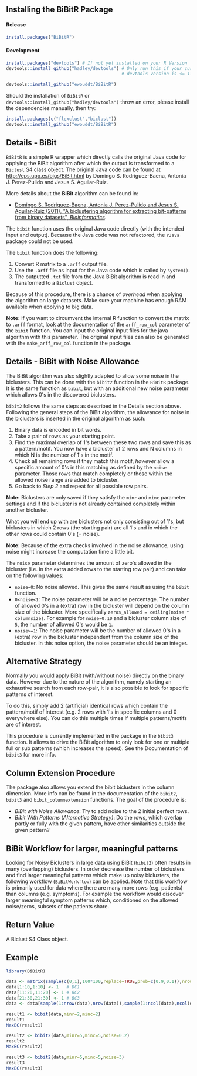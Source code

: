 
<!-- README.md is generated from README.Rmd. Please edit that file -->
Installing the BiBitR Package
-----------------------------

#### Release

``` r
install.packages("BiBitR")
```

#### Development

``` r
install.packages("devtools") # If not yet installed on your R Version
devtools::install_github("hadley/devtools") # Only run this if your currently installed 
                                            # devtools version is <= 1.12 (recursive dependencies bug)

devtools::install_github("ewouddt/BiBitR")
```

Should the installation of `BiBitR` or `devtools::install_github("hadley/devtools")` throw an error, please install the dependencies manually, then try:

``` r
install.packages(c("flexclust","biclust"))
devtools::install_github("ewouddt/BiBitR")
```

Details - BiBit
---------------

`BiBitR` is a simple R wrapper which directly calls the original Java code for applying the BiBit algorithm after which the output is transformed to a `Biclust` S4 class object. The original Java code can be found at <http://eps.upo.es/bigs/BiBit.html> by Domingo S. Rodriguez-Baena, Antonia J. Perez-Pulido and Jesus S. Aguilar-Ruiz.

More details about the **BiBit** algorithm can be found in:

-   [Domingo S. Rodriguez-Baena, Antonia J. Perez-Pulido and Jesus S. Aguilar-Ruiz (2011), "A biclustering algorithm for extracting bit-patterns from binary datasets", *Bioinformatics*](http://bioinformatics.oxfordjournals.org/content/early/2011/08/08/bioinformatics.btr464.abstract).

The `bibit` function uses the original Java code directly (with the intended input and output). Because the Java code was not refactored, the `rJava` package could not be used.

The `bibit` function does the following:

1.  Convert R matrix to a `.arff` output file.
2.  Use the `.arff` file as input for the Java code which is called by `system()`.
3.  The outputted `.txt` file from the Java BiBit algorithm is read in and transformed to a `Biclust` object.

Because of this procedure, there is a chance of *overhead* when applying the algorithm on large datasets. Make sure your machine has enough RAM available when applying to big data.

**Note:**
If you want to circumvent the internal R function to convert the matrix to `.arff` format, look at the documentation of the `arff_row_col` parameter of the `bibit` function. You can input the original input files for the java algorithm with this parameter. The original input files can also be generated with the `make_arff_row_col` function in the package.

Details - BiBit with Noise Allowance
------------------------------------

The BiBit algorithm was also slightly adapted to allow some noise in the biclusters. This can be done with the `bibit2` function in the `BiBitR` package. It is the same function as `bibit`, but with an additional new noise parameter which allows 0's in the discovered biclusters.

`bibit2` follows the same steps as described in the Details section above. Following the general steps of the BiBit algorithm, the allowance for noise in the biclusters is inserted in the original algorithm as such:

1.  Binary data is encoded in bit words.
2.  Take a pair of rows as your starting point.
3.  Find the maximal overlap of 1's between these two rows and save this as a pattern/motif. You now have a bicluster of 2 rows and N columns in which N is the number of 1's in the motif.
4.  Check all remaining rows if they match this motif, *however* allow a specific amount of 0's in this matching as defined by the `noise` parameter. Those rows that match completely or those within the allowed noise range are added to bicluster.
5.  Go back to *Step 2* and repeat for all possible row pairs.

**Note:** Biclusters are only saved if they satisfy the `minr` and `minc` parameter settings and if the bicluster is not already contained completely within another bicluster.

What you will end up with are biclusters not only consisting out of 1's, but biclusters in which 2 rows (the starting pair) are all 1's and in which the other rows could contain 0's (= noise).

**Note:** Because of the extra checks involved in the noise allowance, using noise might increase the computation time a little bit.

The `noise` parameter determines the amount of zero's allowed in the bicluster (i.e. in the extra added rows to the starting row pair) and can take on the following values:

-   `noise=0`: No noise allowed. This gives the same result as using the `bibit` function.
-   `0<noise<1`: The noise parameter will be a noise percentage. The number of allowed 0's in a (extra) row in the bicluster will depend on the column size of the bicluster. More specifically `zeros_allowed = ceiling(noise * columnsize)`. For example for `noise=0.10` and a bicluster column size of `5`, the number of allowed 0's would be `1`.
-   `noise>=1`: The noise parameter will be the number of allowed 0's in a (extra) row in the bicluster independent from the column size of the bicluster. In this noise option, the noise parameter should be an integer.

Alternative Strategy
--------------------

Normally you would apply BiBit (with/without noise) directly on the binary data. However due to the nature of the algorithm, namely starting an exhaustive search from each row-pair, it is also possible to look for specific patterns of interest.

To do this, simply add 2 (artificial) identical rows which contain the pattern/motif of interest (e.g. 2 rows with 1's in specific columns and 0 everywhere else). You can do this multiple times if multiple patterns/motifs are of interest.

This procedure is currently implemented in the package in the `bibit3` function. It allows to drive the BiBit algorithm to only look for one or multiple full or sub patterns (which increases the speed). See the Documentation of `bibit3` for more info.

Column Extension Procedure
--------------------------

The package also allows you extend the bibit biclusters in the column dimension. More info can be found in the documentation of the `bibit2`, `bibit3` and `bibit_columnextension` functions. The goal of the procedure is:

-   *BiBit with Noise Allowance*: Try to add noise to the 2 initial perfect rows.
-   *Bibit With Patterns (Alternative Strategy)*: Do the rows, which overlap partly or fully with the given pattern, have other similarities outside the given pattern?

BiBit Workflow for larger, meaningful patterns
----------------------------------------------

Looking for Noisy Biclusters in large data using BiBit (`bibit2`) often results in many (overlapping) biclusters. In order decrease the number of biclusters and find larger meaningful patterns which make up noisy biclusters, the following workflow (`BiBitWorkflow`) can be applied.
Note that this workflow is primarily used for data where there are many more rows (e.g. patients) than columns (e.g. symptoms). For example the workflow would discover larger meaningful symptom patterns which, conditioned on the allowed noise/zeros, subsets of the patients share.

Return Value
------------

A Biclust S4 Class object.

Example
-------

``` r
library(BiBitR)

data <- matrix(sample(c(0,1),100*100,replace=TRUE,prob=c(0.9,0.1)),nrow=100,ncol=100)
data[1:10,1:10] <- 1   # BC1
data[11:20,11:20] <- 1 # BC2
data[21:30,21:30] <- 1 # BC3
data <- data[sample(1:nrow(data),nrow(data)),sample(1:ncol(data),ncol(data))]

result1 <- bibit(data,minr=2,minc=2)
result1
MaxBC(result1)

result2 <- bibit2(data,minr=5,minc=5,noise=0.2)
result2
MaxBC(result2)

result3 <- bibit2(data,minr=5,minc=5,noise=3)
result3
MaxBC(result3)
```
